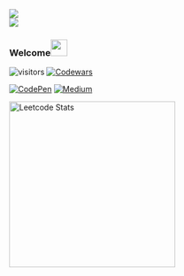 <div align="left">
  <img src="https://readme-typing-svg.herokuapp.com/?lines=Welcome+to+my+portfolio;Hello,+I'm+chi;阿祥的工程師之路&center=false&width=500&height=50&color=FF5733&font=Courier&size=30">
</div>

<div align="left">
  <img src="https://readme-typing-svg.herokuapp.com/?lines=Coding+is+fun!;Let's+go!&center=false&width=500&height=50&color=36BCF7&font=Fira+Code&size=24">
</div>

### Welcome<img src="https://raw.githubusercontent.com/verma-anushka/verma-anushka/master/gifs/wave.gif" width="30px">
![visitors](https://komarev.com/ghpvc/?username=chixxyy&label=Profile%20views&color=0e75b6&style=flat)
[![Codewars](https://www.codewars.com/users/chixxyy/badges/micro)](https://www.codewars.com/users/chixxyy)

[![CodePen](https://img.shields.io/badge/CodePen-000000?style=for-the-badge&logo=codepen&logoColor=white)](https://codepen.io/chixxyy)
[![Medium](https://img.shields.io/badge/Medium-12100E?style=for-the-badge&logo=medium&logoColor=white)](https://medium.com/@chixxyy)

<a href="https://leetcode.com/chixxyy">
    <img src="https://leetcard.jacoblin.cool/chixxyy" alt="Leetcode Stats" width="300">
</a>

